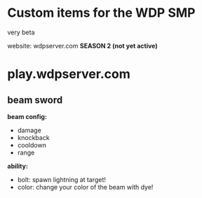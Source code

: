 # Custom items for the WDP SMP
very beta

website: wdpserver.com
**SEASON 2 (not yet active)**

# play.wdpserver.com

## beam sword
**beam config:**
 - damage
 - knockback
 - cooldown
 - range

**ability:**
- bolt: spawn lightning at target!
- color: change your color of the beam with dye!
